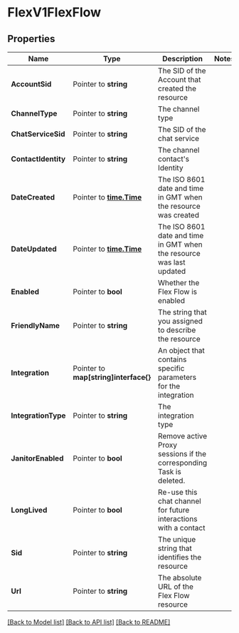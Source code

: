 # FlexV1FlexFlow

## Properties
Name | Type | Description | Notes
------------ | ------------- | ------------- | -------------
**AccountSid** | Pointer to **string** | The SID of the Account that created the resource |
**ChannelType** | Pointer to **string** | The channel type |
**ChatServiceSid** | Pointer to **string** | The SID of the chat service |
**ContactIdentity** | Pointer to **string** | The channel contact's Identity |
**DateCreated** | Pointer to [**time.Time**](time.Time.md) | The ISO 8601 date and time in GMT when the resource was created |
**DateUpdated** | Pointer to [**time.Time**](time.Time.md) | The ISO 8601 date and time in GMT when the resource was last updated |
**Enabled** | Pointer to **bool** | Whether the Flex Flow is enabled |
**FriendlyName** | Pointer to **string** | The string that you assigned to describe the resource |
**Integration** | Pointer to **map[string]interface{}** | An object that contains specific parameters for the integration |
**IntegrationType** | Pointer to **string** | The integration type |
**JanitorEnabled** | Pointer to **bool** | Remove active Proxy sessions if the corresponding Task is deleted. |
**LongLived** | Pointer to **bool** | Re-use this chat channel for future interactions with a contact |
**Sid** | Pointer to **string** | The unique string that identifies the resource |
**Url** | Pointer to **string** | The absolute URL of the Flex Flow resource |

[[Back to Model list]](../README.md#documentation-for-models) [[Back to API list]](../README.md#documentation-for-api-endpoints) [[Back to README]](../README.md)


